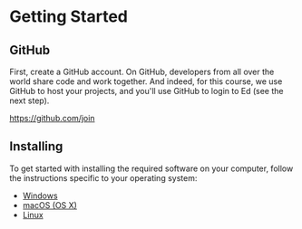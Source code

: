 # Getting Started

## GitHub

First, create a GitHub account. On GitHub, developers from all over the world share code and work together. And indeed, for this course, we use GitHub to host your projects, and you'll use GitHub to login to Ed (see the next step).

<https://github.com/join>


## Installing

To get started with installing the required software on your computer, follow the instructions specific to your operating system:

- [Windows](/flask/install/windows)
- [macOS (OS X)](/flask/install/macos)
- [Linux](/flask/install/linux)
